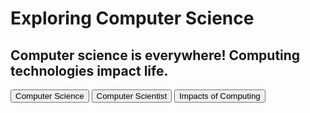 <div id="hud">
    <h1>Exploring Computer Science</h1>
    <h2>Computer science is everywhere! Computing technologies impact life.</h2>
  </div>  
  <button class="myButton1">Computer Science</button>
  <button class="myButton2">Computer Scientist</button>
  <button class="myButton3">Impacts of Computing</button>
</div>

